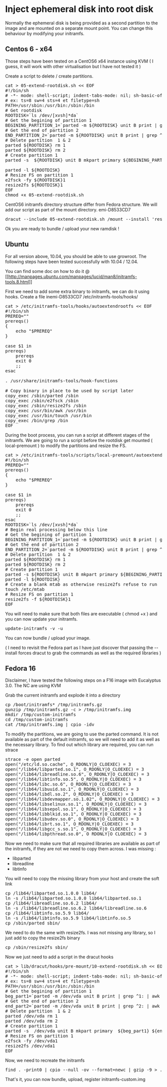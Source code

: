 # Inject ephemeral disk into root disk

Normally the ephemeral disk is being provided as a second partition to the image and are mounted on a separate mount point. You can change this behaviour by modifying your initramfs.

## Centos 6 - x64

Those steps have been tested on a CentOS6 x64 instance using KVM ( I guess, it will work with other virtualisation but I have not tested it )

Create a script to delete / create partitions. 

<pre>
cat > 05-extend-rootdisk.sh << EOF
#!/bin/sh
# -*- mode: shell-script; indent-tabs-mode: nil; sh-basic-offset: 4; -*-
# ex: ts=8 sw=4 sts=4 et filetype=sh 
PATH=/usr/sbin:/usr/bin:/sbin:/bin
# Get rootdisk
ROOTDISK=`ls /dev/[xvsh]*da`
# Get the begining of partition 1
BEGINING_PARTITION_1=`parted -m ${ROOTDISK} unit B print | grep ^1: | awk -F: '{print $2}'`
# Get the end of partition 2
END_PARTITION_2=`parted -m ${ROOTDISK} unit B print | grep ^2: | awk -F: '{print $3}'`
# Delete partition  1 & 2
parted ${ROOTDISK} rm 1
parted ${ROOTDISK} rm 2
# Create partition 1 
parted -s  ${ROOTDISK} unit B mkpart primary ${BEGINING_PARTITION_1} ${END_PARTITION_2}

parted -l ${ROOTDISK}
# Resize FS on partition 1
e2fsck -fy ${ROOTDISK}1
resize2fs ${ROOTDISK}1
EOF
chmod +x 05-extend-rootdisk.sh
</pre>

CentOS6 initramfs directory structure differ from Fedora structure. We will add our script as part of the mount directory.
emi-D8533CD7
<pre>
dracut --include 05-extend-rootdisk.sh /mount --install 'resize2fs e2fsck parted awk' initramfs.img
</pre>

Ok you are ready to bundle / upload your new ramdisk !

## Ubuntu 

For all version above, 10.04, you should be able to use growroot. The following steps have been tested successfully with 10.04 / 12.04.

You can find some doc on how to do it @ [[http://manpages.ubuntu.com/manpages/lucid/man8/initramfs-tools.8.html]]

First we need to add some extra binary to initramfs, we can do it using hooks. Create a file inemi-D8533CD7 /etc/initramfs-tools/hooks/
<pre>
cat > /etc/initramfs-tools/hooks/autoextendrootfs << EOF
#!/bin/sh
PREREQ=""
prereqs()
{
	echo "$PREREQ"
}

case $1 in
prereqs)
	prereqs
	exit 0
	;;
esac

. /usr/share/initramfs-tools/hook-functions

# Copy binary in place to be used by script later
copy_exec /sbin/parted /sbin
copy_exec /sbin/e2fsck /sbin
copy_exec /sbin/resize2fs /sbin
copy_exec /usr/bin/awk /usr/bin
copy_exec /usr/bin/touch /usr/bin
copy_exec /bin/grep /bin
EOF
</pre>

During the boot process, you can run a script at different stages of the initramfs. We are going to run a script before the rootdisk get mounted ( local-premount ) to modify the partitions and resize the FS.

<pre>
cat > /etc/initramfs-tools/scripts/local-premount/autoextendrootfs << EOF
#!/bin/sh
PREREQ=""
prereqs()
{
	echo "$PREREQ"
}

case $1 in
prereqs)
	prereqs
	exit 0
	;;
esac
ROOTDISK=`ls /dev/[xvsh]*da`
# Begin real processing below this line
# Get the begining of partition 1
BEGINING_PARTITION_1=`parted -m ${ROOTDISK} unit B print | grep ^1: | awk -F: '{print $2}'`
# Get the end of partition 2
END_PARTITION_2=`parted -m ${ROOTDISK} unit B print | grep ^2: | awk -F: '{print $3}'`
# Delete partition  1 & 2
parted ${ROOTDISK} rm 1
parted ${ROOTDISK} rm 2
# Create partition 1 
parted -s ${ROOTDISK} unit B mkpart primary ${BEGINING_PARTITION_1} ${END_PARTITION_2}
parted -l ${ROOTDISK}
# Create a blank mtab as otherwise resize2fs refuse to run
touch /etc/mtab
# Resize FS on partition 1
resize2fs -f ${ROOTDISK}1
EOF
</pre>

You will need to make sure that both files are executable ( chmod +x ) and you can now update your initramfs.
<pre>update-initramfs -v -u</pre>

You can now bundle / upload your image.

( I need to revisit the Fedora part as I have just discover that passing the --install <commands> forces dracut to grab the commands as well as the required libraries )


## Fedora 16

Disclaimer, I have tested the following steps on a F16 image with Eucalyptus 3.0. The NC are using KVM

Grab the current initramfs and explode it into a directory
<pre>
cp /boot/initramfs* /tmp/initramfs.gz
gunzip /tmp/initramfs.gz -c > /tmp/initramfs.img
mkdir /tmp/custom-initramfs
cd /tmp/custom-initramfs
cat /tmp/initramfs.img | cpio -idv
</pre>

To modify the partitions, we are going to use the parted command. It is not available as part of the default initramfs, so we will need to add it as well as the necessary library. To find out which library are required, you can run strace
<pre>
strace -e open parted
open("/etc/ld.so.cache", O_RDONLY|O_CLOEXEC) = 3
open("/lib64/libparted.so.1", O_RDONLY|O_CLOEXEC) = 3
open("/lib64/libreadline.so.6", O_RDONLY|O_CLOEXEC) = 3
open("/lib64/libtinfo.so.5", O_RDONLY|O_CLOEXEC) = 3
open("/lib64/libc.so.6", O_RDONLY|O_CLOEXEC) = 3
open("/lib64/libuuid.so.1", O_RDONLY|O_CLOEXEC) = 3
open("/lib64/libdl.so.2", O_RDONLY|O_CLOEXEC) = 3
open("/lib64/libdevmapper.so.1.02", O_RDONLY|O_CLOEXEC) = 3
open("/lib64/libselinux.so.1", O_RDONLY|O_CLOEXEC) = 3
open("/lib64/libsepol.so.1", O_RDONLY|O_CLOEXEC) = 3
open("/lib64/libblkid.so.1", O_RDONLY|O_CLOEXEC) = 3
open("/lib64/libudev.so.0", O_RDONLY|O_CLOEXEC) = 3
open("/lib64/librt.so.1", O_RDONLY|O_CLOEXEC) = 3
open("/lib64/libgcc_s.so.1", O_RDONLY|O_CLOEXEC) = 3
open("/lib64/libpthread.so.0", O_RDONLY|O_CLOEXEC) = 3
</pre>

Now we need to make sure that all required libraries are available as part of the initramfs, if they are not we need to copy them across. I was missing :
 - libparted
 - libreadline
 - libtinfo

You will need to copy the missing library from your host and create the soft link
<pre>
cp /lib64/libparted.so.1.0.0 lib64/
ln -s /lib64/libparted.so.1.0.0 lib64/libparted.so.1
cp /lib64/libreadline.so.6.2 lib64/
ln -s /lib64/libreadline.so.6.2 lib64/libreadline.so.6 
cp /lib64/libtinfo.so.5.9 lib64/
ln -s /lib64/libtinfo.so.5.9 lib64/libtinfo.so.5   
cp /sbin/parted sbin/
</pre>

We need to do the same with resize2fs. I was not missing any library, so I just add to copy the resize2fs binary 
<pre>
cp /sbin/resize2fs sbin/
</pre>

Now we just need to add a script in the dracut hooks
<pre>
cat > lib/dracut/hooks/pre-mount/10-extend-rootdisk.sh << EOF
#!/bin/sh
# -*- mode: shell-script; indent-tabs-mode: nil; sh-basic-offset: 4; -*-
# ex: ts=8 sw=4 sts=4 et filetype=sh 
PATH=/usr/sbin:/usr/bin:/sbin:/bin
# Get the begining of partition 1
beg_part1=`parted -m /dev/vda unit B print | grep ^1: | awk -F: '{print $2}'`
# Get the end of partition 2
end_part2=`parted -m /dev/vda unit B print | grep ^2: | awk -F: '{print $3}'`
# Delete partition  1 & 2
parted /dev/vda rm 1
parted /dev/vda rm 2
# Create partition 1 
parted -s  /dev/vda unit B mkpart primary  ${beg_part1} ${end_part2}
# Resize FS on partition 1
e2fsck -fy /dev/vda1
resize2fs /dev/vda1
EOF
</pre>

Now, we need to recreate the initramfs
<pre>
find . -print0 | cpio --null -ov --format=newc | gzip -9 > ../initramfs-custom.img
</pre>

That's it, you can now bundle, upload, register initramfs-custom.img